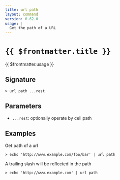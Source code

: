 ```yaml
---
title: url path
layout: command
version: 0.62.0
usage: |
  Get the path of a URL
---
```


# `{{ $frontmatter.title }}`

<div style='white-space: pre-wrap;'>{{ $frontmatter.usage }}</div>

## Signature

```> url path ...rest```

## Parameters

 -  `...rest`: optionally operate by cell path

## Examples

Get path of a url
```shell
> echo 'http://www.example.com/foo/bar' | url path
```

A trailing slash will be reflected in the path
```shell
> echo 'http://www.example.com' | url path
```
